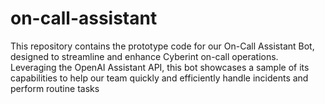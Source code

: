# on-call-assistant
This repository contains the prototype code for our On-Call Assistant Bot, designed to streamline and enhance Cyberint on-call operations. Leveraging the OpenAI Assistant API, this bot showcases a sample of its capabilities to help our team quickly and efficiently handle incidents and perform routine tasks
